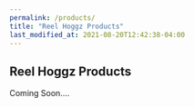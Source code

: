 ```yaml
---
permalink: /products/
title: "Reel Hoggz Products"
last_modified_at: 2021-08-20T12:42:38-04:00
---
```


## Reel Hoggz Products

Coming Soon....